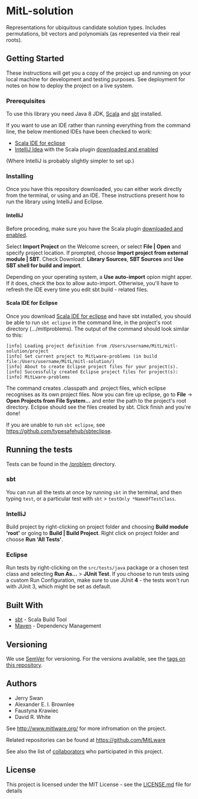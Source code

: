 # MitL-solution

Representations for ubiquitous candidate solution types. Includes permutations, bit vectors and polynomials (as represented via their real roots).

## Getting Started

These instructions will get you a copy of the project up and running on your local machine for development and testing purposes. See deployment for notes on how to deploy the project on a live system.

### Prerequisites

To use this library you need Java 8 JDK, [Scala](https://www.scala-lang.org/download/) and [sbt](http://www.scala-sbt.org/download.html/) installed.

If you want to use an IDE rather than running everything from the command line, the below mentioned IDEs have been checked to work:
- [Scala IDE for eclipse](http://scala-ide.org/download/sdk.html)
- [IntelliJ Idea](https://www.jetbrains.com/idea/) with the Scala plugin [downloaded and enabled](https://www.jetbrains.com/help/idea/enabling-and-disabling-plugins.html) 

(Where IntelliJ is probably slightly simpler to set up.)

### Installing

Once you have this repository downloaded, you can either work directly from the terminal, or using and an IDE. These instructions present how to run the library using IntelliJ and Eclipse.

#### IntelliJ

Before proceding, make sure you have the Scala plugin [downloaded and enabled](https://www.jetbrains.com/help/idea/enabling-and-disabling-plugins.html).

Select **Import Project** on the Welcome screen, or select **File | Open** and specify project location. If prompted, choose **Import project from external module | SBT**. Check Download: **Library Sources**, **SBT Sources** and **Use SBT shell for build and import**.

Depending on your operating system, a **Use auto-import** opion might apper. If it does, check the box to allow auto-import. Otherwise, you'll have to refresh the IDE every time you edit sbt build - related files.

#### Scala IDE for Eclipse

Once you download [Scala IDE for eclipse](http://scala-ide.org/download/sdk.html) and have sbt installed, you should be able to run ```sbt eclipse``` in the command line, in the project's root directory (.../mitlproblems). The output of the command should look similar to this:

```
[info] Loading project definition from /Users/username/MitL/mitl-solution/project
[info] Set current project to MitLware-problems (in build file:/Users/username/MitL/mitl-solution/)
[info] About to create Eclipse project files for your project(s).
[info] Successfully created Eclipse project files for project(s):
[info] MitLware-problems
```

The command creates .classpath and .project files, which eclipse recognises as its own project files. Now you can fire up eclipse, go to **File** -> **Open Projects from File System...** and enter the path to the project's root directory. Eclipse should see the files created by sbt. Click finish and you're done! 

If you are unable to run ```sbt eclipse```, see <https://github.com/typesafehub/sbteclipse>.

## Running the tests

Tests can be found in the [/problem](mitl-solution/src/test/java/org/mitlware/problem) directory.

### sbt
You can run all the tests at once by running ```sbt``` in the terminal, and then typing ```test```, or a particular test with ```sbt``` > ```testOnly *NameOfTestClass```.

### IntelliJ
Build project by right-clicking on project folder and choosing **Build module 'root'** or going to **Build | Build Project**. Right click on project folder and choose **Run 'All Tests'**.

### Eclipse
Run tests by right-clicking on the ```src/tests/java``` package or a chosen test class and selecting **Run As...** > **JUnit Test**. If you choose to run tests using a custom Run Configuration, make sure to use JUnit **4** - the tests won't run with JUnit 3, which might be set as default.

## Built With

* [sbt](http://www.scala-sbt.org/) - Scala Build Tool
* [Maven](https://maven.apache.org/) - Dependency Management

## Versioning

We use [SemVer](http://semver.org/) for versioning. For the versions available, see the [tags on this repository](tags). 

## Authors

* Jerry Swan
* Alexander E. I. Brownlee
* Faustyna Krawiec
* David R. White

See <http://www.mitlware.org/> for more infromation on the project.

Related repositories can be found at <https://github.com/MitLware>

See also the list of [collaborators](COLLABORATORS.md) who participated in this project.

## License

This project is licensed under the MIT License - see the [LICENSE.md](LICENSE.md) file for details
